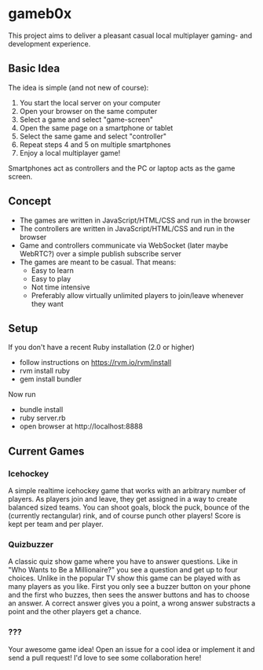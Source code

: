 # gameb0x

This project aims to deliver a pleasant casual local multiplayer gaming- and development experience.

## Basic Idea

The idea is simple (and not new of course):

1. You start the local server on your computer
2. Open your browser on the same computer
3. Select a game and select "game-screen"
4. Open the same page on a smartphone or tablet
5. Select the same game and select "controller"
6. Repeat steps 4 and 5 on multiple smartphones
7. Enjoy a local multiplayer game!

Smartphones act as controllers and the PC or laptop acts as the game screen.

## Concept

* The games are written in JavaScript/HTML/CSS and run in the browser
* The controllers are written in JavaScript/HTML/CSS and run in the browser
* Game and controllers communicate via WebSocket (later maybe WebRTC?) over a simple publish subscribe server
* The games are meant to be casual. That means:
  * Easy to learn
  * Easy to play
  * Not time intensive
  * Preferably allow virtually unlimited players to join/leave whenever they want

## Setup

If you don't have a recent Ruby installation (2.0 or higher)

* follow instructions on https://rvm.io/rvm/install
* rvm install ruby
* gem install bundler

Now run

* bundle install
* ruby server.rb
* open browser at http://localhost:8888

## Current Games

### Icehockey

A simple realtime icehockey game that works with an arbitrary number of players. As players join and leave, they get assigned in a way to create balanced sized teams. You can shoot goals, block the puck, bounce of the (currently rectangular) rink, and of course punch other players! Score is kept per team and per player.

### Quizbuzzer

A classic quiz show game where you have to answer questions. Like in "Who Wants to Be a Millionaire?" you see a question and get up to four choices. Unlike in the popular TV show this game can be played with as many players as you like. First you only see a buzzer button on your phone and the first who buzzes, then sees the answer buttons and has to choose an answer. A correct answer gives you a point, a wrong answer substracts a point and the other players get a chance.

### ???

Your awesome game idea! Open an issue for a cool idea or implement it and send a pull request! I'd love to see some collaboration here!
